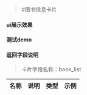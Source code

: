>#图书信息卡片

#### ui展示效果
#### 测试demo
#### 返回字段说明
>卡片字段名称：book_list

|名称|说明|类型|示例|
|:---:|:---:|:----:|:---:|
